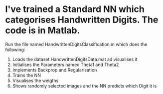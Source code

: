 # I've trained a Standard NN which categorises Handwritten Digits. The code is in Matlab.
Run the file named HandwrittenDigitsClassification.m which does the following:
1. Loads the dataset HandwrittenDigitsData.mat ad visualises it
2. Initialises the Parameters named Theta1 and Theta2
3. Implements Backprop and Regularisation
4. Trains the NN
5. Visualises the weigths
6. Shows randomly selected images and the NN predicts which Digit it is
